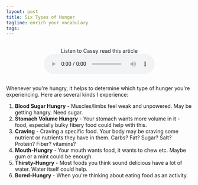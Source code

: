 ```yaml
---
layout: post
title: Six Types of Hunger
tagline: enrich your vocabulary
tags:
---
```


<div style="text-align:center; margin:30px;">
Listen to Casey read this article
<audio controls controlsList="nodownload" style="display:block; margin: auto;">
  <source src="https://files-caseywatts-com.s3.amazonaws.com/Inner+vs+Outer.mp3" type="audio/mpeg">
Your browser does not support the audio element.
</audio>
</div>

Whenever you're hungry, it helps to determine which type of hunger you're experiencing. Here are several kinds I experience:

1. **Blood Sugar Hungry** - Muscles/limbs feel weak and unpowered. May be getting hangry. Need sugar.
1. **Stomach Volume Hungry** - Your stomach wants more volume in it - food, especially bulky fibery food could help with this.
1. **Craving** - Craving a specific food. Your body may be craving some nutrient or nutrients they have in them. Carbs? Fat? Sugar? Salt? Protein? Fiber? vitamins?
1. **Mouth-Hungry** - Your mouth wants food, it wants to chew etc. Maybe gum or a mint could be enough.
1. **Thirsty-Hungry** - Most foods you think sound delicious have a lot of water. Water itself could help.
1. **Bored-Hungry** - When you're thinking about eating food as an activity.
